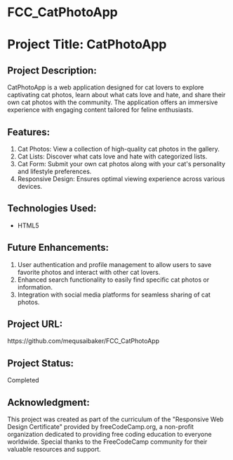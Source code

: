 # FCC_CatPhotoApp
<h1>Project Title: CatPhotoApp</h1>
  
  <h2>Project Description:</h2>
  <p>
    CatPhotoApp is a web application designed for cat lovers to explore captivating cat photos, learn about what cats love and hate, and share their own cat photos with the community. The application offers an immersive experience with engaging content tailored for feline enthusiasts.
  </p>
  
  <h2>Features:</h2>
  <ol>
    <li>Cat Photos: View a collection of high-quality cat photos in the gallery.</li>
    <li>Cat Lists: Discover what cats love and hate with categorized lists.</li>
    <li>Cat Form: Submit your own cat photos along with your cat's personality and lifestyle preferences.</li>
    <li>Responsive Design: Ensures optimal viewing experience across various devices.</li>
  </ol>
  
  <h2>Technologies Used:</h2>
  <ul>
    <li>HTML5</li>
  </ul>
  
  <h2>Future Enhancements:</h2>
  <ol>
    <li>User authentication and profile management to allow users to save favorite photos and interact with other cat lovers.</li>
    <li>Enhanced search functionality to easily find specific cat photos or information.</li>
    <li>Integration with social media platforms for seamless sharing of cat photos.</li>
  </ol>
  
  <h2>Project URL:</h2>
  <p>https://github.com/mequsaibaker/FCC_CatPhotoApp</p>
  
  <h2>Project Status:</h2>
  <p>Completed</p>
  
  <h2>Acknowledgment:</h2>
  <p>This project was created as part of the curriculum of the "Responsive Web Design Certificate" provided by freeCodeCamp.org, a non-profit organization dedicated to providing free coding education to everyone worldwide. Special thanks to the FreeCodeCamp community for their valuable resources and support.</p>
